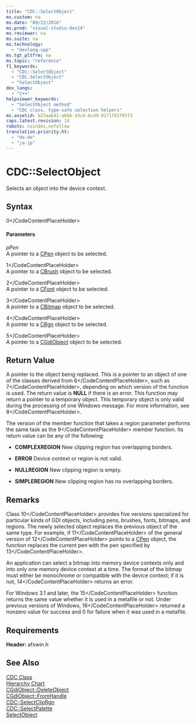 ```yaml
---
title: "CDC::SelectObject"
ms.custom: na
ms.date: "09/22/2016"
ms.prod: "visual-studio-dev14"
ms.reviewer: na
ms.suite: na
ms.technology: 
  - "devlang-cpp"
ms.tgt_pltfrm: na
ms.topic: "reference"
f1_keywords: 
  - "CDC::SelectObject"
  - "CDC.SelectObject"
  - "SelectObject"
dev_langs: 
  - "C++"
helpviewer_keywords: 
  - "SelectObject method"
  - "CDC class, type-safe selection helpers"
ms.assetid: b23aa641-a6bb-43cd-bcd9-9171f81f97f3
caps.latest.revision: 14
robots: noindex,nofollow
translation.priority.ht: 
  - "de-de"
  - "ja-jp"
---
```

# CDC::SelectObject
Selects an object into the device context.  
  
## Syntax  
  
<CodeContentPlaceHolder>0\</CodeContentPlaceHolder>  
#### Parameters  
 *pPen*  
 A pointer to a [CPen](../vs140/cpen-class.md) object to be selected.  
  
 <CodeContentPlaceHolder>1\</CodeContentPlaceHolder>  
 A pointer to a [CBrush](../vs140/cbrush-class.md) object to be selected.  
  
 <CodeContentPlaceHolder>2\</CodeContentPlaceHolder>  
 A pointer to a [CFont](../vs140/cfont-class.md) object to be selected.  
  
 <CodeContentPlaceHolder>3\</CodeContentPlaceHolder>  
 A pointer to a [CBitmap](../vs140/cbitmap-class.md) object to be selected.  
  
 <CodeContentPlaceHolder>4\</CodeContentPlaceHolder>  
 A pointer to a [CRgn](../vs140/crgn-class.md) object to be selected.  
  
 <CodeContentPlaceHolder>5\</CodeContentPlaceHolder>  
 A pointer to a [CGdiObject](../vs140/cgdiobject-class.md) object to be selected.  
  
## Return Value  
 A pointer to the object being replaced. This is a pointer to an object of one of the classes derived from <CodeContentPlaceHolder>6\</CodeContentPlaceHolder>, such as <CodeContentPlaceHolder>7\</CodeContentPlaceHolder>, depending on which version of the function is used. The return value is **NULL** if there is an error. This function may return a pointer to a temporary object. This temporary object is only valid during the processing of one Windows message. For more information, see <CodeContentPlaceHolder>8\</CodeContentPlaceHolder>.  
  
 The version of the member function that takes a region parameter performs the same task as the <CodeContentPlaceHolder>9\</CodeContentPlaceHolder> member function. Its return value can be any of the following:  
  
-   **COMPLEXREGION** New clipping region has overlapping borders.  
  
-   **ERROR** Device context or region is not valid.  
  
-   **NULLREGION** New clipping region is empty.  
  
-   **SIMPLEREGION** New clipping region has no overlapping borders.  
  
## Remarks  
 Class <CodeContentPlaceHolder>10\</CodeContentPlaceHolder> provides five versions specialized for particular kinds of GDI objects, including pens, brushes, fonts, bitmaps, and regions. The newly selected object replaces the previous object of the same type. For example, if <CodeContentPlaceHolder>11\</CodeContentPlaceHolder> of the general version of <CodeContentPlaceHolder>12\</CodeContentPlaceHolder> points to a [CPen](../vs140/cpen-class.md) object, the function replaces the current pen with the pen specified by <CodeContentPlaceHolder>13\</CodeContentPlaceHolder>.  
  
 An application can select a bitmap into memory device contexts only and into only one memory device context at a time. The format of the bitmap must either be monochrome or compatible with the device context; if it is not, <CodeContentPlaceHolder>14\</CodeContentPlaceHolder> returns an error.  
  
 For Windows 3.1 and later, the <CodeContentPlaceHolder>15\</CodeContentPlaceHolder> function returns the same value whether it is used in a metafile or not. Under previous versions of Windows, <CodeContentPlaceHolder>16\</CodeContentPlaceHolder> returned a nonzero value for success and 0 for failure when it was used in a metafile.  
  
## Requirements  
 **Header:** afxwin.h  
  
## See Also  
 [CDC Class](../vs140/cdc-class.md)   
 [Hierarchy Chart](../vs140/hierarchy-chart.md)   
 [CGdiObject::DeleteObject](../vs140/cgdiobject--deleteobject.md)   
 [CGdiObject::FromHandle](../vs140/cgdiobject--fromhandle.md)   
 [CDC::SelectClipRgn](../vs140/cdc--selectcliprgn.md)   
 [CDC::SelectPalette](../vs140/cdc--selectpalette.md)   
 [SelectObject](http://msdn.microsoft.com/library/windows/desktop/dd162957)